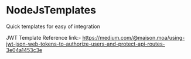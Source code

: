 # NodeJsTemplates
Quick templates for easy of integration


JWT Template
Reference link:- https://medium.com/@maison.moa/using-jwt-json-web-tokens-to-authorize-users-and-protect-api-routes-3e04a1453c3e
